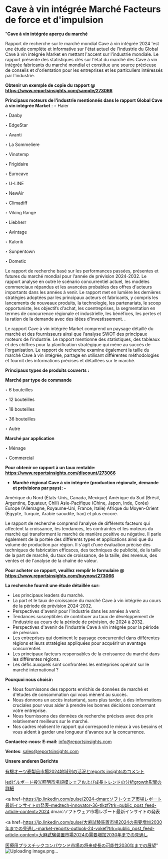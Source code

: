 # Cave à vin intégrée Marché Facteurs de force et d'impulsion

"<strong>Cave à vin intégrée aperçu du marché</strong>

Rapport de recherche sur le marché mondial Cave à vin intégrée 2024 'est une étude complète et informative sur l'état actuel de l'industrie du Global Cave à vin intégrée Market en mettant l'accent sur l'industrie mondiale. Le rapport présente des statistiques clés sur l'état du marché des Cave à vin intégrée fabricants du marché mondial et constitue une source précieuse de conseils et d'orientation pour les entreprises et les particuliers intéressés par l'industrie.

<strong>Obtenir un exemple de copie du rapport @ <a href=https://www.reportsinsights.com/sample/273066>https://www.reportsinsights.com/sample/273066</a></strong>

<strong>Principaux moteurs de l'industrie mentionnés dans le rapport Global Cave à vin intégrée Market</strong> :
‣ Haier

‣ Danby

‣ EdgeStar

‣ Avanti

‣ La Sommeliere

‣ Vinotemp

‣ Frigidaire

‣ Eurocave

‣ U-LINE

‣ NewAir

‣ Climadiff

‣ Viking Range

‣ Liebherr

‣ Avintage

‣ Kalorik

‣ Sunpentown

‣ Dometic

Le rapport de recherche basé sur les performances passées, présentes et futures du marché mondial pour l'année de prévision 2024-2032. Le rapport analyse en outre le scénario concurrentiel actuel, les modèles commerciaux répandus et les avancées probables des offres d'acteurs importants dans les années à venir. Le rapport met en lumière les dernières stratégies adoptées par les principaux acteurs et fabricants, y compris les lancements de nouveaux produits, la technologie, les partenariats, le scoop opportuniste, les objectifs d'achat, les coentreprises, la segmentation en termes de concurrence régionale et industrielle, les bénéfices, les pertes et la ration de la demande avec des idées d'investissement. .

Le rapport Cave à vin intégrée Market comprend un paysage détaillé du marché et des fournisseurs ainsi que l'analyse SWOT des principaux moteurs de l'industrie. Le rapport mentionne des statistiques, des tableaux et des chiffres pour la planification stratégique qui mène au succès de l'organisation. Le rapport de recherche examine également la taille du marché Cave à vin intégrée, partage en utilisant différentes méthodologies et fournit des informations précises et détaillées sur le marché.

<strong>Principaux types de produits couverts :</strong>

<strong>Marché par type de commande</strong>

‣ 6 bouteilles

‣ 12 bouteilles

‣ 18 bouteilles

‣ 36 bouteilles

‣ Autre

<strong>Marché par application</strong>

‣ Ménage

‣ Commercial

<strong>Pour obtenir ce rapport à un taux rentable: <a href=https://www.reportsinsights.com/discount/273066>https://www.reportsinsights.com/discount/273066</a></strong>
<ul>
  <li><strong>Marché régional Cave à vin intégrée (production régionale, demande et prévisions par pays): -</strong></li>
</ul>
Amérique du Nord (États-Unis, Canada, Mexique)
Amérique du Sud (Brésil, Argentine, Equateur, Chili)
Asie-Pacifique (Chine, Japon, Inde, Corée)
Europe (Allemagne, Royaume-Uni, France, Italie)
Afrique du Moyen-Orient (Égypte, Turquie, Arabie saoudite, Iran) et plus encore.

Le rapport de recherche comprend l’analyse de différents facteurs qui affectent la croissance, les tendances, les contraintes et les moteurs du marché qui transforment le marché de manière positive ou négative. Il parle également de la portée des différents types et applications ainsi que du volume de production par région. Il s'agit d'une évaluation précise des techniques de fabrication efficaces, des techniques de publicité, de la taille de la part de marché, du taux de croissance, de la taille, des revenus, des ventes et de l'analyse de la chaîne de valeur.

<strong>Pour acheter ce rapport, veuillez remplir le formulaire @   <a href=https://www.reportsinsights.com/buynow/273066>https://www.reportsinsights.com/buynow/273066</a></strong>

<strong>La recherche fournit une étude détaillée sur:</strong>
<ul>
  <li>Les principaux leaders du marché.</li>
  <li>La part et le taux de croissance du marché Cave à vin intégrée au cours de la période de prévision 2024-2032.</li>
  <li>Perspectives d'avenir pour l'industrie dans les années à venir.</li>
  <li>Tendances susceptibles de contribuer au taux de développement de l'industrie au cours de la période de prévision, de 2024 à 2032.</li>
  <li>Perspectives d'avenir de l'industrie Cave à vin intégrée pour la période de prévision.</li>
  <li>Les entreprises qui dominent le paysage concurrentiel dans différentes régions et leurs stratégies appliquées pour acquérir un avantage concurrentiel.</li>
  <li>Les principaux facteurs responsables de la croissance du marché dans les différentes régions.</li>
  <li>Les défis auxquels sont confrontées les entreprises opérant sur le marché international ?</li>
</ul>
<strong>Pourquoi nous choisir:</strong>
<ul>
  <li>Nous fournissons des rapports enrichis de données de marché et d'études de consommation qui vous mènent au succès.</li>
  <li>Nous donnons un accès instantané, sans plus tarder, à des informations cruciales pour vous aider à prendre les bonnes décisions concernant votre entreprise.</li>
  <li>Nous fournissons des données de recherche précises avec des prix relativement meilleurs sur le marché.</li>
  <li>Nos cadres réalisent le rapport qui correspond le mieux à vos besoins et vous aident à garder une longueur d'avance sur la concurrence.</li>
</ul>
<strong>Contactez-nous:
</strong><strong>E-mail:</strong> <a href=mailto:info@reportsinsights.com>info@reportsinsights.com</a>

<strong>Ventes</strong>: <a href=mailto:sales@reportsinsights.com>sales@reportsinsights.com</a>

<strong>Unsere anderen Berichte</strong>

<a href=https://www.linkedin.com/pulse/有機オーツ麦製品市場2024地域別の活況とreports-insightsのコメント-reports-insights-expert-k32pe/>有機オーツ麦製品市場2024地域別の活況とreports insightsのコメント</a>

<a href=https://www.linkedin.com/pulse/ledビルボード投光照明市場規模シェアおよび成長トレンドの分析growth影響の詳細-infopulse-daily-360-m4quf/>ledビルボード投光照明市場規模シェアおよび成長トレンドの分析growth影響の詳細</a>

<a href=https://jp.linkedin.com/pulse/2024-dmarcソフトウェア市場レポート最新インサイトの発表-medtech-innovator-36-tlkzf?trk=public_post_feed-article-content>2024 dmarcソフトウェア市場レポート最新インサイトの発表</a>

<a href=https://jp.linkedin.com/pulse/大麻試験装置市場2024の需要増加2030年までの見通し-market-reports-outlook-24-vxkef?trk=public_post_feed-article-content>大麻試験装置市場2024の需要増加2030年までの見通し</a>

<a href=https://www.linkedin.com/pulse/医療用プラスチックコンパウンド市場の将来成長の可能性2030年までの展望-infopulse-daily-360-fsrqf/>医療用プラスチックコンパウンド市場の将来成長の可能性2030年までの展望</a>"
![Uploading image.png…]()
